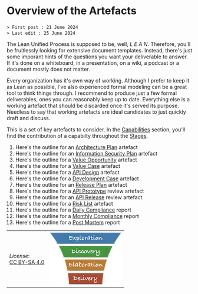 # Overview of the Artefacts

```text
> First post : 21 June 2024
> Last edit : 25 June 2024
```

The Lean Unified Process is supposed to be, well, *L E A N*. Therefore, you'll be fruitlessly looking for extensive document templates. Instead, there's just some imporant hints of the questions you want your deliverable to answer. If it's done on a whiteboard, in a presentation, on a wiki, a podcast or a document mostly does not matter.

Every organization has it's own way of working. Although I prefer to keep it as Lean as possible, I've also experienced formal modeling can be a great tool to think things through. I recommend to produce just a few formal deliverables, ones you can reasonably keep up to date. Everything else is a working artefact that should be discarded once it's served its purpose. Needless to say that working artefacts are ideal candidates to just quickly draft and discuss.

This is a set of key artefacts to consider. In the [Capabilities](/Capabilities/overview.md) section, you'll find the contribution of a capabilty throughout the [Stages](/Stages/overview.md).

1. Here's the outline for an [Architecture Plan](/Artefacts/arch-plan) artefact
2. Here's the outline for an [Information Security Plan](/Artefacts/sec-plan) artefact
3. Here's the outline for a [Value Opportunity](/Artefacts/val-oppo.md) artefact
4. Here's the outline for a [Value Case](/Artefacts/val-case.md) artefact
5. Here's the outline for a [API Design](/Artefacts/api-design.md) artefact
6. Here's the outline for a [Development Case](/Artefacts/dev-case.md) artefact
7. Here's the outline for an [Release Plan](/Artefacts/rel-plan) artefact
8. Here's the outline for a [API Prototype](/Artefacts/pro-review.md) review artefact
9. Here's the outline for an [API Release](/Artefacts/rel-review) review artefact
10. Here's the outline for a [Risk List](/Artefacts/risklist.md) artefact
11. Here's the outline for a [Daily Compliance](/Artefacts/dailyCompliance.md) report
12. Here's the outline for a [Monthly Compliance](/Artefacts/monthlyCompliance.md) report
13. Here's the outline for a [Post Mortem](/Artefacts/post-mortem.md) report

| | |
| - | - |
| *License*:</BR>[CC BY-SA 4.0](https://creativecommons.org/licenses/by-sa/4.0/deed.en) | [![LeanUP Logo](/images/leanupLogo-s.png)][nav] |

[nav]: /Overview/leanup.
